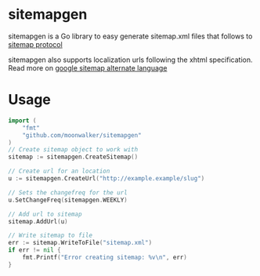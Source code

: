 # sitemapgen
sitemapgen is a Go library to easy generate sitemap.xml files that follows to [sitemap protocol]

sitemapgen also supports localization urls following the xhtml specification. Read more on [google sitemap alternate language]

# Usage
```go
import (
    "fmt"
    "github.com/moonwalker/sitemapgen"
)
// Create sitemap object to work with
sitemap := sitemapgen.CreateSitemap()

// Create url for an location
u := sitemapgen.CreateUrl("http://example.example/slug")

// Sets the changefreq for the url
u.SetChangeFreq(sitemapgen.WEEKLY)

// Add url to sitemap
sitemap.AddUrl(u)

// Write sitemap to file
err := sitemap.WriteToFile("sitemap.xml")
if err != nil {
    fmt.Printf("Error creating sitemap: %v\n", err)
}
```

 [sitemap protocol]: <https://www.sitemaps.org/protocol.html>
 [google sitemap alternate language]: https://support.google.com/webmasters/answer/2620865?hl=en